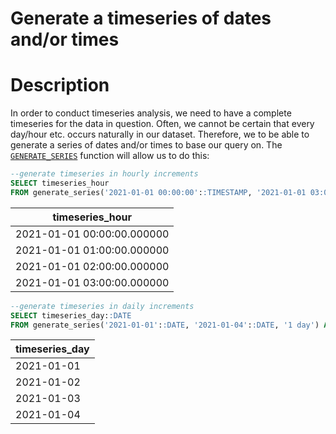 # Generate a timeseries of dates and/or times

# Description

In order to conduct timeseries analysis, we need to have a complete timeseries for the data in question. Often, we cannot be certain that every day/hour etc. occurs naturally in our dataset.
Therefore, we to be able to generate a series of dates and/or times to base our query on. 
The [`GENERATE_SERIES`](https://www.postgresql.org/docs/13/functions-srf.html) function will allow us to do this:

```sql
--generate timeseries in hourly increments
SELECT timeseries_hour
FROM generate_series('2021-01-01 00:00:00'::TIMESTAMP, '2021-01-01 03:00:00'::TIMESTAMP, '1 hour') AS timeseries_hour;
```
| timeseries_hour |
|---|
| 2021-01-01 00:00:00.000000 |
| 2021-01-01 01:00:00.000000 |
| 2021-01-01 02:00:00.000000 |
| 2021-01-01 03:00:00.000000 |

```sql
--generate timeseries in daily increments
SELECT timeseries_day::DATE
FROM generate_series('2021-01-01'::DATE, '2021-01-04'::DATE, '1 day') AS timeseries_day;
```

| timeseries_day |
|---|
| 2021-01-01 |
| 2021-01-02 |
| 2021-01-03 |
| 2021-01-04 |
